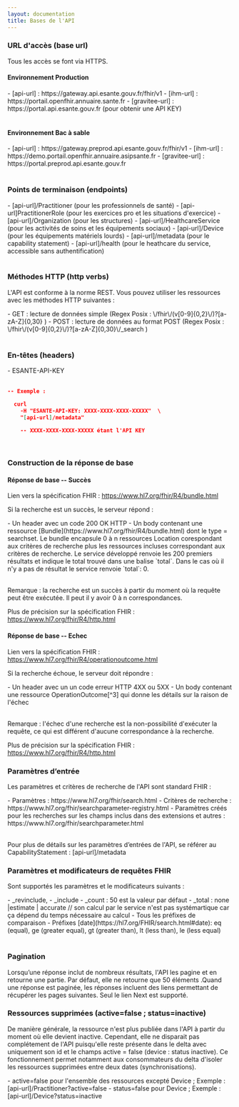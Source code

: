 ```yaml
---
layout: documentation
title: Bases de l'API
---
```



### URL d'accès (base url)

Tous les accès se font via HTTPS.

#### Environnement Production
<div class="wysiwyg"  markdown="1">
- [api-url] : https://gateway.api.esante.gouv.fr/fhir/v1
- [ihm-url] : https://portail.openfhir.annuaire.sante.fr 
- [gravitee-url] : https://portal.api.esante.gouv.fr        (pour obtenir une API KEY)
</div>
<br />

#### Environnement Bac à sable
<div class="wysiwyg"  markdown="1">
- [api-url] : https://gateway.preprod.api.esante.gouv.fr/fhir/v1
- [ihm-url] : https://demo.portail.openfhir.annuaire.asipsante.fr 
- [gravitee-url] : https://portal.preprod.api.esante.gouv.fr
</div>
<br />
 
### Points de terminaison (endpoints)
<div class="wysiwyg"  markdown="1">
- [api-url]/Practitioner    (pour les professionnels de santé)
- [api-url]PractitionerRole   (pour les exercices pro et les situations d'exercice)
- [api-url]/Organization    (pour les structures)
- [api-url]/HealthcareService   (pour les activités de soins et les équipements sociaux)
- [api-url]/Device    (pour les équipements matériels lourds)
- [api-url]/metadata    (pour le capability statement)
- [api-url]/health    (pour le heathcare du service, accessible sans authentification)
</div>
<br />

### Méthodes HTTP (http verbs)
L'API est conforme à la norme REST. Vous pouvez utiliser les ressources avec les méthodes HTTP suivantes :
<div class="wysiwyg"  markdown="1">
- GET : lecture de données simple  (Regex Posix : \/fhir\/(v[0-9]{0,2}\/)?[a-zA-Z]{0,30} )
- POST : lecture de données au format POST  (Regex Posix : \/fhir\/(v[0-9]{0,2}\/)?[a-zA-Z]{0,30}\/_search )
</div>
<br />

### En-têtes (headers)
<div class="wysiwyg"  markdown="1">
- ESANTE-API-KEY  
</div>
<br />


```json
-- Exemple :

  curl 
    -H "ESANTE-API-KEY: XXXX-XXXX-XXXX-XXXXX"  \
    "[api-url]/metadata"  
    
    -- XXXX-XXXX-XXXX-XXXXX étant l'API KEY


```
<br />


### Construction de la réponse de base

#### Réponse de base -- Succès

Lien vers la spécification FHIR : <https://www.hl7.org/fhir/R4/bundle.html>

Si la recherche est un succès, le serveur répond :

<div class="wysiwyg"  markdown="1">
- Un header avec un code 200 OK HTTP
- Un body contenant une ressource [Bundle](https://www.hl7.org/fhir/R4/bundle.html) dont le type = searchset.
Le bundle encapsule 0 à n ressources Location corespondant aux critères de recherche plus les ressources incluses correspondant aux critères de recherche.
Le service développé renvoie les 200 premiers résultats et indique le total trouvé dans une balise `total`. Dans le cas où il n'y a pas de résultat le service renvoie `total`: 0.
</div>
<br />

Remarque : la recherche est un succès à partir du moment où la requête peut être exécutée. Il peut il y avoir 0 à n correspondances.

Plus de précision sur la spécification FHIR : https://www.hl7.org/fhir/R4/http.html

#### Réponse de base -- Echec

Lien vers la spécification FHIR : <https://www.hl7.org/fhir/R4/operationoutcome.html>

Si la recherche échoue, le serveur doit répondre :
<div class="wysiwyg"  markdown="1">
- Un header avec un un code erreur HTTP 4XX ou 5XX
- Un body contenant une ressource OperationOutcome[^3] qui donne les détails sur la raison de l'échec
</div>
<br />

Remarque : l'échec d'une recherche est la non-possibilité d'exécuter la requête, ce qui est différent d'aucune correspondance à la recherche.

Plus de précision sur la spécification FHIR : <https://www.hl7.org/fhir/R4/http.html>

### Paramètres d’entrée

Les paramètres et critères de recherche de l'API sont standard FHIR  :

<div class="wysiwyg"  markdown="1">
-	Paramètres : https://www.hl7.org/fhir/search.html
-	Critères de recherche : https://www.hl7.org/fhir/searchparameter-registry.html
-	Paramètres créés pour les recherches sur les champs inclus dans des extensions et autres : https://www.hl7.org/fhir/searchparameter.html
</div>
<br />

Pour plus de détails sur les paramètres d’entrées de l'API, se référer au CapabilityStatement : [api-url]/metadata

### Paramètres et modificateurs de requêtes FHIR

Sont supportés les paramètres et le modificateurs suivants :

<div class="wysiwyg"  markdown="1">
- _revinclude, 
- _include
- _count : 50 est la valeur par défaut
- _total : none |estimate | accurate // son calcul par le service n'est pas systémartique car ça dépend du temps nécessaire au calcul
- Tous les préfixes de comparaison 
- Préfixes [date](https://hl7.org/FHIR/search.html#date): eq (equal), ge (greater equal), gt (greater than), lt (less than), le (less equal)
</div>
<br />

### Pagination

Lorsqu’une réponse inclut de nombreux résultats, l'API les pagine et en retourne une partie. Par défaut, elle ne retourne que 50 
éléments .Quand une réponse est paginée, les réponses incluent des  liens permettant de récupérer les pages suivantes.
Seul le lien Next est supporté.

### Ressources supprimées (active=false ; status=inactive) 

De manière générale, la ressource n'est plus publiée dans l'API à partir du moment où elle devient inactive. Cependant, elle ne disparait pas complétement de l'API puisqu'elle reste présente dans le delta avec uniquement son id et le champs active = false (device : status inactive). Ce fonctionnement permet notamment aux consommateurs du delta d'isoler les ressources supprimées entre deux dates (synchronisations).

<div class="wysiwyg"  markdown="1">
- active=false pour l'ensemble des ressources excepté Device ; Exemple : [api-url]/Practitioner?active=false
- status=false pour Device ; Exemple : [api-url]/Device?status=inactive
</div>
<br />
